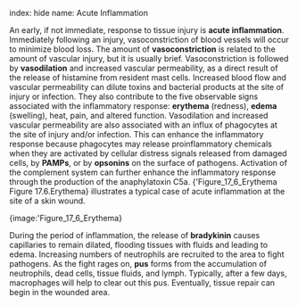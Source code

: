 index: hide
name: Acute Inflammation

An early, if not immediate, response to tissue injury is  **acute inflammation**. Immediately following an injury, vasoconstriction of blood vessels will occur to minimize blood loss. The amount of  **vasoconstriction** is related to the amount of vascular injury, but it is usually brief. Vasoconstriction is followed by  **vasodilation** and increased vascular permeability, as a direct result of the release of histamine from resident mast cells. Increased blood flow and vascular permeability can dilute toxins and bacterial products at the site of injury or infection. They also contribute to the five observable signs associated with the inflammatory response:  **erythema** (redness),  **edema** (swelling), heat, pain, and altered function. Vasodilation and increased vascular permeability are also associated with an influx of phagocytes at the site of injury and/or infection. This can enhance the inflammatory response because phagocytes may release proinflammatory chemicals when they are activated by cellular distress signals released from damaged cells, by  **PAMPs**, or by  **opsonins** on the surface of pathogens. Activation of the complement system can further enhance the inflammatory response through the production of the anaphylatoxin C5a. {'Figure_17_6_Erythema Figure 17.6.Erythema} illustrates a typical case of acute inflammation at the site of a skin wound.


{image:'Figure_17_6_Erythema}
        

During the period of inflammation, the release of  **bradykinin** causes capillaries to remain dilated, flooding tissues with fluids and leading to edema. Increasing numbers of neutrophils are recruited to the area to fight pathogens. As the fight rages on,  **pus** forms from the accumulation of neutrophils, dead cells, tissue fluids, and lymph. Typically, after a few days, macrophages will help to clear out this pus. Eventually, tissue repair can begin in the wounded area.
